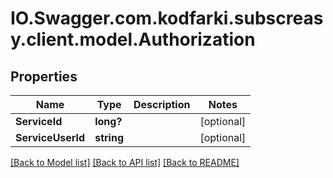 # IO.Swagger.com.kodfarki.subscreasy.client.model.Authorization
## Properties

Name | Type | Description | Notes
------------ | ------------- | ------------- | -------------
**ServiceId** | **long?** |  | [optional] 
**ServiceUserId** | **string** |  | [optional] 

[[Back to Model list]](../README.md#documentation-for-models) [[Back to API list]](../README.md#documentation-for-api-endpoints) [[Back to README]](../README.md)

